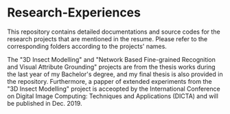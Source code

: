 # Research-Experiences

This repository contains detailed documentations and source codes for the research projects that are mentioned in the resume. Please refer to the corresponding folders according to the projects' names. 

The "3D Insect Modelling" and "Network Based Fine-grained Recognition and Visual Attribute Grounding" projects are from the thesis works during the last year of my Bachelor's degree, and my final thesis is also provided in the repository. Furthermore, a papper of extended experiments from the "3D Insect Modelling" project is acceopted by the International Conference on Digital Image Computing: Techniques and Applications (DICTA) and will be published in Dec. 2019.


